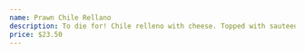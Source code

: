 ```yaml
---
name: Prawn Chile Rellano
description: To die for! Chile relleno with cheese. Topped with sauteed prawns, spinach and salsa Verde. Garnished with queso fresco. Served with rice and your choice of beans.
price: $23.50
---
```

